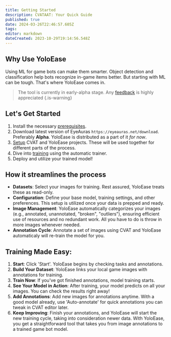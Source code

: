 ```yaml
---
title: Getting Started
description: CVATAAT: Your Quick Guide
published: true
date: 2024-03-26T22:46:57.605Z
tags: 
editor: markdown
dateCreated: 2023-10-29T19:14:56.548Z
---
```


## Why Use YoloEase
Using ML for game bots can make them smarter. Object detection and classification help bots recognize in-game items better. But starting with ML can be tough. That's where YoloEase comes in.

> The tool is currently in early-alpha stage. Any [feedback](https://wiki.eyeauras.net/en/contacts) is highly appreciated
{.is-warning}

## Let's Get Started
1. Install the necessary [prerequisites](/en/YoloEase/prerequisites).
2. Download latest version of EyeAuras ```https://eyeauras.net/download```. Preferably **Alpha**. YoloEase is distributed as a part of it *for now*. 
3. [Setup](/en/YoloEase/how-to-setup-project) CVAT and YoloEase projects. These will be used together for different parts of the process.
4. Dive into [training](/en/YoloEase/how-to-use-automatic-trainer) using the automatic trainer.
5. Deploy and utilize your trained model!

## How it streamlines the process
- **Datasets**: Select your images for training. Rest assured, YoloEase treats these as read-only.
- **Configuration**: Define your base model, training settings, and other preferences. This setup is utilized once your data is prepped and ready.
- **Image Management**: YoloEase automatically categorizes your images (e.g., annotated, unannotated, "broken", "outliers"), ensuring efficient use of resources and no redundant work. All you have to do is throw in more images whenever needed.
- **Annotation Cycle**: Annotate a set of images using CVAT and YoloEase automaticaly will re-train the model for you.

## **Training Made Easy**:
1. **Start**: Click 'Start'. YoloEase begins by checking tasks and annotations.
2. **Build Your Dataset**: YoloEase links your local game images with annotations for training.
3. **Train Now**: If you've got finished annotations, model training starts.
4. **See Your Model in Action**: After training, your model predicts on all your images. You can check the results right away!
5. **Add Annotations**: Add new images for annotations anytime. With a good model already, use 'Auto-annotate' for quick annotations you can tweak in CVAT editor later.
6. **Keep Improving**: Finish your annotations, and YoloEase will start the new training cycle, taking into consideration newer data.
With YoloEase, you get a straightforward tool that takes you from image annotations to a trained game bot model.


